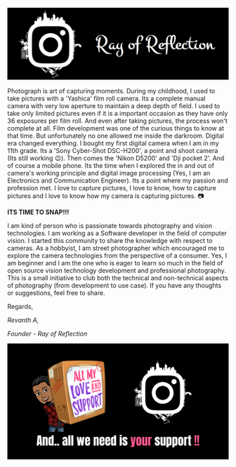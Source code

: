 ![ROR_banner](https://github.com/rayofreflection/.github/blob/79caaeb80ab4935b7dbd56bbf3741299847ea7ea/gh_resource/Ray_of_reflection_logo_white_tag.png "ROR_banner")


Photograph is art of capturing moments. During my childhood, I used to take pictures with a 'Yashica' film roll camera. Its a complete manual camera with very low aperture to maintain a deep depth of field. I used to take only limited pictures even if it is a important occasion as they have only 36 exposures per film roll. And even after taking pictures, the process won't complete at all. Film development was one of the curious things to know at that time. But unfortunately no one allowed me inside the darkroom. Digital era changed everything. I bought my first digital camera when I am in my 11th grade. Its a 'Sony Cyber-Shot DSC-H200', a point and shoot camera (Its still working  😉). Then comes the 'Nikon D5200' and 'Dji pocket 2'. And of course a mobile phone. Its the time when I explored the in and out of camera's working principle and digital image processing (Yes, I am an Electronics and Communication Engineer). Its a point where my passion and profession met. I love to capture pictures, I love to know, how to capture pictures and I love to know how my camera is capturing pictures. 📷

**ITS TIME TO SNAP!!!**

I am kind of person who is passionate towards photography and vision technologies. I am working as a Software developer in the field of computer vision. I started this community to share the knowledge with respect to cameras. As a hobbyist, I am street photographer which encouraged me to explore the camera technologies from the perspective of a consumer. Yes, I am beginner and I am the one who is eager to learn so much in the field of open source vision technology development and professional photography. This is a small initiative to club both the technical and non-technical aspects of photography (from development to use case). If you have any thoughts or suggestions, feel free to share.

Regards,

*Revanth A,*

*Founder - Ray of Reflection*

![Thank_you](https://github.com/rayofreflection/.github/blob/79caaeb80ab4935b7dbd56bbf3741299847ea7ea/gh_resource/end_banner.png "end_banner")
